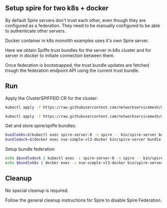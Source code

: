 
## Setup spire for two k8s + docker

By default Spire servers don't trust each other, even though they are configured as a federation.
They need to be manually configured to be able to authenticate other servers.

Docker container in k8s monolith examples uses it's own Spire server.

Here we obtain Spiffe trust bundles for the server in k8s cluster and for server in docker to initiate connection between them.

Once federation is bootstrapped, the trust bundle updates are fetched trough the federation endpoint API using the current trust bundle.

## Run

Apply the ClusterSPIFFEID CR for the cluster:
```bash
kubectl apply -f https://raw.githubusercontent.com/networkservicemesh/deployments-k8s/496ae24b91d0bfe17c57b2154977206e08c40ceb/examples/k8s_monolith/external_nse/spiffe_federation/clusterspiffeid-template.yaml
```

```bash
kubectl apply -f https://raw.githubusercontent.com/networkservicemesh/deployments-k8s/496ae24b91d0bfe17c57b2154977206e08c40ceb/examples/spire/base/clusterspiffeid-webhook-template.yaml
```

Get and store spire/spiffe bundles:
```bash
bundlek8s=$(kubectl exec spire-server-0 -n spire -- bin/spire-server bundle show -format spiffe)
bundledock=$(docker exec nse-simple-vl3-docker bin/spire-server bundle show -format spiffe)
```

Setup bundle federation
```bash
echo $bundledock | kubectl exec -i spire-server-0 -n spire -- bin/spire-server bundle set -format spiffe -id "spiffe://docker.nsm/cmd-nse-simple-vl3-docker"
echo $bundlek8s | docker exec -i nse-simple-vl3-docker bin/spire-server bundle set -format spiffe -id "spiffe://k8s.nsm"
```

## Cleanup

No special cleanup is required.

Follow the general cleanup instructions for Spire to disable Spire Federation.
